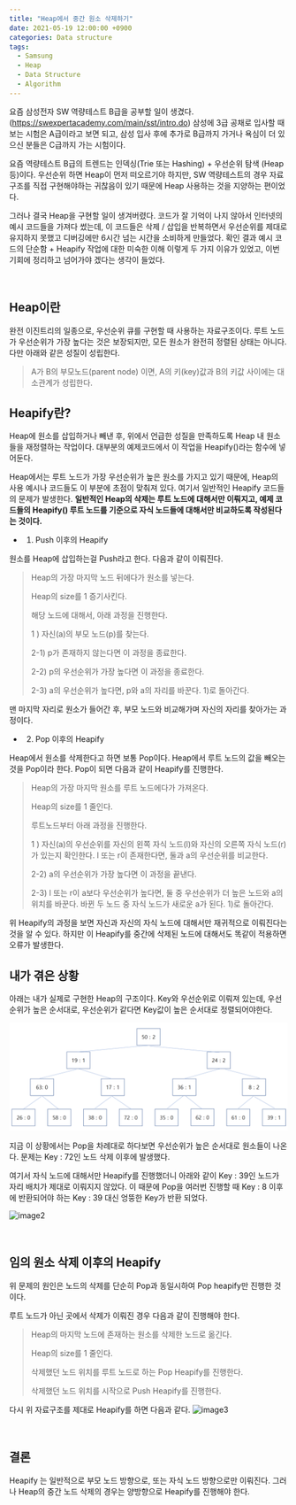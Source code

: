 ```yaml
---
title: "Heap에서 중간 원소 삭제하기" 
date: 2021-05-19 12:00:00 +0900 
categories: Data structure
tags: 
  - Samsung
  - Heap
  - Data Structure
  - Algorithm
---
```


요즘 삼성전자 SW 역량테스트 B급을 공부할 일이 생겼다. (https://swexpertacademy.com/main/sst/intro.do) 삼성에 3급 공채로 입사할 때 보는 시험은 A급이라고 보면 되고, 삼성 입사 후에 추가로 B급까지 가거나 욕심이 더 있으신 분들은 C급까지 가는 시험이다. 

요즘 역량테스트 B급의 트렌드는 인덱싱(Trie 또는 Hashing) + 우선순위 탐색 (Heap 등)이다. 우선순위 하면 Heap이 먼저 떠오르기야 하지만, SW 역량테스트의 경우 자료구조를 직접 구현해야하는 귀찮음이 있기 때문에 Heap 사용하는 것을 지양하는 편이었다. 

그러나 결국 Heap을 구현할 일이 생겨버렸다. 코드가 잘 기억이 나지 않아서 인터넷의 예시 코드들을 가져다 썼는데, 이 코드들은 삭제 / 삽입을 반복하면서 우선순위를 제대로 유지하지 못했고 디버깅에만 6시간 넘는 시간을 소비하게 만들었다. 확인 결과 예시 코드의 단순함 + Heapify 작업에 대한 미숙한 이해 이렇게 두 가지 이유가 있었고, 이번 기회에 정리하고 넘어가야 겠다는 생각이 들었다.

<br/>

## Heap이란

완전 이진트리의 일종으로, 우선순위 큐를 구현할 때 사용하는 자료구조이다. 루트 노드가 우선순위가 가장 높다는 것은 보장되지만, 모든 원소가 완전히 정렬된 상태는 아니다. 다만 아래와 같은 성질이 성립한다.

> A가 B의 부모노드(parent node) 이면, A의 키(key)값과 B의 키값 사이에는 대소관계가 성립한다.<br/>
 
## Heapify란?

Heap에 원소를 삽입하거나 빼낸 후, 위에서 언급한 성질을 만족하도록 Heap 내 원소들을 재정렬하는 작업이다. 대부분의 예제코드에서 이 작업을 Heapify()라는 함수에 넣어둔다.

Heap에서는 루트 노드가 가장 우선순위가 높은 원소를 가지고 있기 때문에, Heap의 사용 예시나 코드들도 이 부분에 초점이 맞춰져 있다. 여기서 일반적인 Heapify 코드들의 문제가 발생한다. **일반적인 Heap의 삭제는 루트 노드에 대해서만 이뤄지고, 예제 코드들의 Heapify() 루트 노드를 기준으로 자식 노드들에 대해서만 비교하도록 작성된다는 것이다.**<br/>

* 1) Push 이후의 Heapify

원소를 Heap에 삽입하는걸 Push라고 한다. 다음과 같이 이뤄진다.

> Heap의 가장 마지막 노드 뒤에다가 원소를 넣는다.
>
> Heap의 size를 1 증기사킨다.
> 
> 해당 노드에 대해서, 아래 과정을 진행한다.
> 
>1 ) 자신(a)의 부모 노드(p)를 찾는다.
>   
>2-1) p가 존재하지 않는다면 이 과정을 종료한다.
>
>2-2) p의 우선순위가 가장 높다면 이 과정을 종료한다.
>
>2-3) a의 우선순위가 높다면, p와 a의 자리를 바꾼다. 1)로 돌아간다.
>    

맨 마지막 자리로 원소가 들어간 후, 부모 노드와 비교해가며 자신의 자리를 찾아가는 과정이다.<br/>

* 2) Pop 이후의 Heapify

Heap에서 원소를 삭제한다고 하면 보통 Pop이다. Heap에서 루트 노드의 값을 빼오는 것을 Pop이라 한다. Pop이 되면 다음과 같이 Heapify를 진행한다.

> Heap의 가장 마지막 원소를 루트 노드에다가 가져온다.
>
> Heap의 size를 1 줄인다.
> 
> 루트노드부터 아래 과정을 진행한다.
> 
> 1 ) 자신(a)의 우선순위를 자신의 왼쪽 자식 노드(l)와 자신의 오른쪽 자식 노드(r)가 있는지 확인한다. l 또는 r이 존재한다면, 둘과 a의 우선순위를 비교한다.
>  
> 2-2) a의 우선순위가 가장 높다면 이 과정을 끝낸다.
>
> 2-3) l 또는 r이 a보다 우선순위가 높다면, 둘 중 우선순위가 더 높은 노드와 a의 위치를 바꾼다. 바뀐 두 노드 중 자식 노드가 새로운 a가 된다. 1)로 돌아간다.
>       

위 Heapify의 과정을 보면 자신과 자신의 자식 노드에 대해서만 재귀적으로 이뤄진다는 것을 알 수 있다. 하지만 이 Heapify를 중간에 삭제된 노드에 대해서도 똑같이 적용하면 오류가 발생한다.<br/>
 

## 내가 겪은 상황 
아래는 내가 실제로 구현한 Heap의 구조이다. Key와 우선순위로 이뤄져 있는데, 우선순위가 높은 순서대로, 우선순위가 같다면 Key값이 높은 순서대로 정렬되어야한다.

![image1](https://github.com/KaidenAura/kaidenaura.github.io/blob/master/_posts/images/210519/210519-01.PNG?raw=true)

지금 이 상황에서는 Pop을 차례대로 하다보면 우선순위가 높은 순서대로 원소들이 나온다. 문제는 Key : 72인 노드 삭제 이후에 발생했다.

여기서 자식 노드에 대해서만 Heapify를 진행했더니 아래와 같이 Key : 39인 노드가 자리 배치가 제대로 이뤄지지 않았다. 이 때문에 Pop을 여러번 진행할 때 Key : 8 이후에 반환되어야 하는 Key : 39 대신 엉뚱한 Key가 반환 되었다. 

![image2](https://github.com/EXPYH/.github.io/blob/master/_posts/images/210519/210519-02.PNG?raw=true)

<br/>

## 임의 원소 삭제 이후의 Heapify
위 문제의 원인은 노드의 삭제를 단순히 Pop과 동일시하여 Pop heapify만 진행한 것이다.

루트 노드가 아닌 곳에서 삭제가 이뤄진 경우 다음과 같이 진행해야 한다.

> Heap의 마지막 노드에 존재하는 원소를 삭제한 노드로 옮긴다.
>
> Heap의 size를 1 줄인다.
> 
> 삭제했던 노드 위치를 루트 노드로 하는 Pop  Heapify를 진행한다.
>
> 삭제했던 노드 위치를 시작으로 Push Heapify를 진행한다.

다시 위 자료구조를 제대로 Heapify를 하면 다음과 같다.
![image3](https://github.com/EXPYH/kaidenaura.github.io/blob/master/_posts/images/210519/210519-03.PNG?raw=true)

<br/>

## 결론
Heapify 는 일반적으로 부모 노드 방향으로, 또는 자식 노드 방향으로만 이뤄진다. 그러나 Heap의 중간 노드 삭제의 경우는 양방향으로 Heapify를 진행해야 한다.
